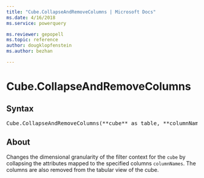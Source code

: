 ```yaml
---
title: "Cube.CollapseAndRemoveColumns | Microsoft Docs"
ms.date: 4/16/2018
ms.service: powerquery

ms.reviewer: gepopell
ms.topic: reference
author: dougklopfenstein
ms.author: bezhan

---
```

# Cube.CollapseAndRemoveColumns

## Syntax

<pre>
Cube.CollapseAndRemoveColumns(**cube** as table, **columnNames** as list) as table
</pre>

## About
Changes the dimensional granularity of the filter context for the `cube` by collapsing the attributes mapped to the specified columns `columnNames`. The columns are also removed from the tabular view of the cube.